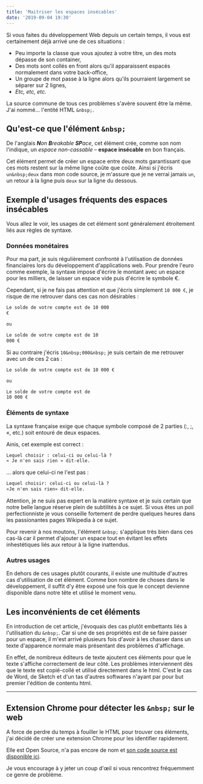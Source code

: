 ```yaml
---
title: 'Maitriser les espaces insécables'
date: '2019-09-04 19:30'
---
```


Si vous faites du développement Web depuis un certain temps, il vous est certainement déjà arrivé une de ces situations :

- Peu importe la classe que vous ajoutez à votre titre, un des mots dépasse de son container,
- Des mots sont collés en front alors qu'il apparaissent espacés normalement dans votre back-office,
- Un groupe de mot passe à la ligne alors qu'ils pourraient largement se séparer sur 2 lignes,
- _Etc, etc, etc._

La source commune de tous ces problèmes s'avère souvent être la même. J'ai nommé... l'entité HTML `&nbsp;`.

## Qu'est-ce que l'élément `&nbsp;`

De l'anglais _**N**on **B**reakable **SP**ace_, cet élément crée, comme son nom l'indique, un _espace non-cassable_ – **espace insécable** en bon français.

Cet élément permet de créer un espace entre deux mots garantissant que ces mots restent sur la même ligne coûte que coûte. Ainsi si j'écris `un&nbsp;deux` dans mon code source, je m'assure que je ne verrai jamais `un`, un retour à la ligne puis `deux` sur la ligne du dessous.

## Exemple d'usages fréquents des espaces insécables

Vous allez le voir, les usages de cet élément sont généralement étroitement liés aux règles de syntaxe.

### Données monétaires

Pour ma part, je suis régulièrement confronté à l'utilisation de données financiaires lors du développement d'applications web. Pour prendre l'euro comme exemple, la syntaxe impose d'écrire le montant avec un espace pour les milliers, de laisser un espace vide puis d'écrire le symbole €.

Cependant, si je ne fais pas attention et que j'écris simplement `10 000 €`, je risque de me retrouver dans ces cas non désirables :

```txt
Le solde de votre compte est de 10 000
€

ou

Le solde de votre compte est de 10
000 €
```

Si au contraire j'écris `10&nbsp;000&nbsp;` je suis certain de me retrouver avec un de ces 2 cas :

```txt
Le solde de votre compte est de 10 000 €

ou

Le solde de votre compte est de
10 000 €
```

### Éléments de syntaxe

La syntaxe française exige que chaque symbole composé de 2 parties (:, ;, «, etc.) soit entouré de deux espaces.

Ainis, cet exemple est correct :

```txt
Lequel choisir : celui-ci ou celui-là ?
« Je n'en sais rien » dit-elle.
```

... alors que celui-ci ne l'est pas :

```txt
Lequel choisir: celui-ci ou celui-là ?
«Je n'en sais rien» dit-elle.
```

Attention, je ne suis pas expert en la matière syntaxe et je suis certain que notre belle langue réserve plein de subtilités à ce sujet. Si vous êtes un poil perfectionniste je vous conseille fortement de perdre quelques heures dans les passionantes pages Wikipedia à ce sujet.

Pour revenir à nos moutons, l'élément `&nbsp;` s'applique très bien dans ces cas-là car il permet d'ajouter un espace tout en évitant les effets inhestétiques liés aux retour à la ligne inattendus.

### Autres usages

En dehors de ces usages plutôt courants, il existe une multitude d'autres cas d'utilisation de cet élément. Comme bon nombre de choses dans le développement, il suffit d'y être exposé une fois que le concept devienne disponible dans notre tête et utilisé le moment venu.

## Les inconvénients de cet éléments

En introduction de cet article, j'évoquais des cas plutôt embettants liés à l'utilisation du `&nbsp;`. Car si une de ses propriétés est de se faire passer pour un espace, il m'est arrivé plusieurs fois d'avoir à les chasser dans un texte d'apparence normale mais présentant des problèmes d'affichage.

En effet, de nombreux éditeurs de texte ajoutent ces éléments pour que le texte s'affiche correctement de leur côté. Les problèmes interviennent dès que le texte est copié-collé et utilisé directement dans le html. C'est le cas de Word, de Sketch et d'un tas d'autres softwares n'ayant par pour but premier l'édition de contentu html.

---

## Extension Chrome pour détecter les `&nbsp;` sur le web

A force de perdre du temps à fouiller le HTML pour trouver ces éléments, j'ai décidé de créer une extension Chrome pour les identifier rapidement.

Elle est Open Source, n'a pas encore de nom et [son code source est disponible ici](https://github.com/jverneaut/nbsp).

Je vous encourage à y jeter un coup d'œil si vous rencontrez fréquemment ce genre de problème.
